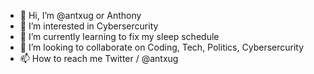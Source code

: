- 👋 Hi, I’m @antxug or Anthony 
- 👀 I’m interested in Cybersercurity
- 🌱 I’m currently learning to fix my sleep schedule  
- 💞️ I’m looking to collaborate on Coding, Tech, Politics, Cybersercurity
- 📫 How to reach me Twitter / @antxug

<!---
antxug/antxug is a ✨ special ✨ repository because its `README.md` (this file) appears on your GitHub profile.
You can click the Preview link to take a look at your changes.
--->
